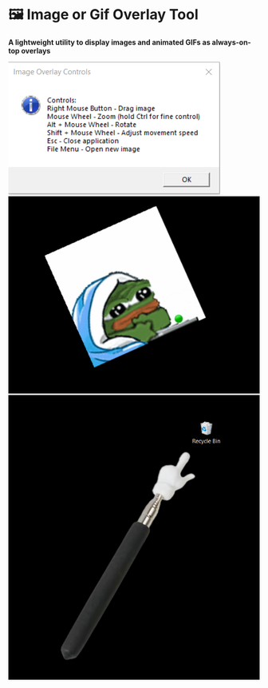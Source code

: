 # 🖼️ Image or Gif Overlay Tool

**A lightweight utility to display images and animated GIFs as always-on-top overlays**

![Application Screenshot](Screenshot_1.png)
![Application Screenshot](Screenshot_2.png)
![Application Screenshot](Screenshot_3.png)

